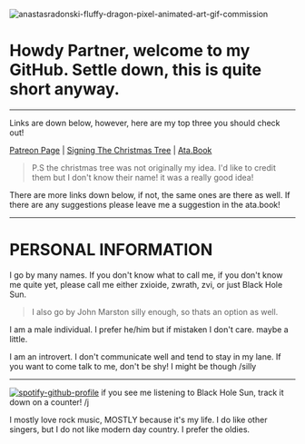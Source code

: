 ![anastasradonski-fluffy-dragon-pixel-animated-art-gif-commission](https://github.com/user-attachments/assets/5155340f-9f63-40e0-b979-dcb69f7da642)

# Howdy Partner, welcome to my GitHub. Settle down, this is quite short anyway.
________________________________________________________________________

Links are down below, however, here are my top three you should check out!

[Patreon Page](https://www.patreon.com/c/user/posts?u=85089921) | [Signing The Christmas Tree](https://colormytree.me/2024/01JE2XWHK1YHZ7CY10Q7036SDX) | [Ata.Book](https://zxioide.atabook.org/)

>P.S the christmas tree was not originally my idea. I'd like to credit them but I don't know their name! it was a really good idea!

There are more links down below, if not, the same ones are there as well. If there are any suggestions please leave me a suggestion in the ata.book!

________________________________________________________________________

# PERSONAL INFORMATION

I go by many names. If you don't know what to call me, if you don't know me quite yet, please call me either zxioide, zwrath, zvi, or just Black Hole Sun. 
>I also go by John Marston silly enough, so thats an option as well.

I am a male individual. I prefer he/him but if mistaken I don't care. maybe a little. 

I am an introvert. I don't communicate well and tend to stay in my lane. If you want to come talk to me, don't be shy! I might be though /silly

________________________________________________________________________

[![spotify-github-profile](https://spotify-github-profile.kittinanx.com/api/view?uid=314lk5plcho6tynqye2qelu5zs5m&cover_image=true&theme=novatorem&show_offline=true&background_color=444040&interchange=true&bar_color=bdcbd6&bar_color_cover=false)](https://spotify-github-profile.kittinanx.com/api/view?uid=314lk5plcho6tynqye2qelu5zs5m&redirect=true) if you see me listening to Black Hole Sun, track it down on a counter! /j

I mostly love rock music, MOSTLY because it's my life. I do like other singers, but I do not like modern day country. I prefer the oldies.
